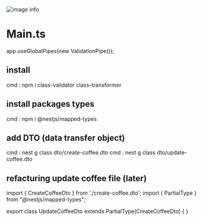 ![image info](https://sethphat.com/wp-content/uploads/2020/04/063437b9ea.jpg)

# Main.ts

app.useGlobalPipes(new ValidationPipe());

## install

cmd : npm i class-validator class-transformer

## install packages types

cmd : npm i @nestjs/mapped-types

## add DTO (data transfer object)

cmd : nest g class dto/create-coffee.dto
cmd : nest g class dto/update-coffee.dto

## refacturing update coffee file (later)

import { CreateCoffeeDto } from './create-coffee.dto';
import { PartialType } from "@nestjs/mapped-types";

export class UpdateCoffeeDto extends PartialType(CreateCoffeeDto) { }
